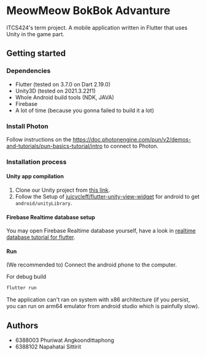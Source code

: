 # MeowMeow BokBok Advanture

ITCS424's term project. A mobile application written in Flutter that uses Unity in the game part.

## Getting started

### Dependencies

- Flutter (tested on 3.7.0 on Dart 2.19.0)
- Unity3D (tested on 2021.3.22f1)
- Whole Android build tools (NDK, JAVA)
- Firebase
- A lot of time (because you gonna failed to build it a lot)

### Install Photon
Follow instructions on the https://doc.photonengine.com/pun/v2/demos-and-tutorials/pun-basics-tutorial/intro to connect to Photon.

### Installation process

#### Unity app compilation

1. Clone our Unity project from [this link](https://drive.google.com/drive/folders/14BXlUp-Io1uhbDFLayVoEXiOd-QqsBtY?usp=share_link).
2. Follow the Setup of [juicycleff/flutter-unity-view-widget](https://github.com/juicycleff/flutter-unity-view-widget) for android to get `android/unityLibrary`.

#### Firebase Realtime database setup

You may open Firebase Realtime database yourself, have a look in [realtime database tutorial for flutter](https://firebase.google.com/docs/database/flutter/start).

#### Run

(We recommended to) Connect the android phone to the computer.

For debug build

```bash
flutter run
```

The application can't ran on system with x86 architecture (if you persist, you can run on arm64 emulator from android studio which is painfully slow).

## Authors

- 6388003 Phuriwat Angkoondittaphong
- 6388102 Napahatai Sittirit
